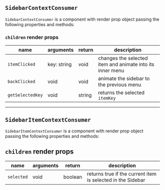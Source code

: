 ## `SidebarContextConsumer`

`SidebarContextConsumer` is a component with render prop object passing the following properties and methods:

### `children` render props
| name | arguments | return | description |
|----------|----------|--------------|--------------|
| `itemClicked` | key: string | void | changes the selected item and animate into its inner menu |
| `backClicked` | void | void | animate the sidebar to the previous menu |
| `getSelectedKey` | void | string | returns the selected `itemKey` |

---

## `SidebarItemContextConsumer`

`SidebarItemContextConsumer` is a component with render prop object passing the following properties and methods:

## `children` render props
| name | arguments | return | description |
|----------|----------|--------------|--------------|
| `selected` | void | boolean | returns true if the current item is selected in the Sidebar  |
